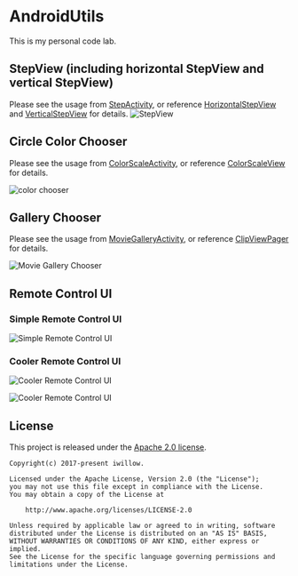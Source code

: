 # AndroidUtils
This is my personal code lab.

## StepView (including horizontal StepView and vertical StepView)
Please see the usage from [StepActivity](https://github.com/iwillow/AndroidUtils/blob/master/app/src/main/java/com/iwillow/app/samples/ui/StepActivity.java),
or reference [HorizontalStepView](https://github.com/iwillow/AndroidUtils/blob/master/lib/src/main/java/com/iwillow/app/android/ui/view/HorizontalStepView.java) and
[VerticalStepView](https://github.com/iwillow/AndroidUtils/blob/master/lib/src/main/java/com/iwillow/app/android/ui/view/VerticalStepView.java) for details.
![StepView](https://github.com/iwillow/AndroidUtils/blob/master/screenshots/step_view.gif)

## Circle Color Chooser
Please see the usage from [ColorScaleActivity](https://github.com/iwillow/AndroidUtils/blob/master/app/src/main/java/com/iwillow/app/samples/ui/ColorScaleActivity.java),
or reference [ColorScaleView](https://github.com/iwillow/AndroidUtils/blob/master/lib/src/main/java/com/iwillow/app/android/ui/view/ColorScaleView.java) for details.

![color chooser](https://github.com/iwillow/AndroidUtils/blob/master/screenshots/color_chooser.gif)

## Gallery Chooser
Please see the usage from [MovieGalleryActivity](https://github.com/iwillow/AndroidUtils/blob/master/app/src/main/java/com/iwillow/app/samples/ui/MovieGalleryActivity.java),
or reference [ClipViewPager](https://github.com/iwillow/AndroidUtils/blob/master/lib/src/main/java/com/iwillow/app/android/ui/view/ClipViewPager.java) for details.


![Movie Gallery Chooser](https://github.com/iwillow/AndroidUtils/blob/master/screenshots/movie_gallery.gif)

## Remote Control UI

### Simple Remote Control UI
![Simple Remote Control UI](https://github.com/iwillow/AndroidUtils/blob/master/screenshots/simple_control.gif)

### Cooler Remote Control UI

![Cooler Remote Control UI](https://github.com/iwillow/AndroidUtils/blob/master/screenshots/control_a.gif)

![Cooler Remote Control UI](https://github.com/iwillow/AndroidUtils/blob/master/screenshots/cotrol_b.gif)

## License

This project is released under the [Apache 2.0 license](LICENSE).

```
Copyright(c) 2017-present iwillow.

Licensed under the Apache License, Version 2.0 (the "License");
you may not use this file except in compliance with the License.
You may obtain a copy of the License at

    http://www.apache.org/licenses/LICENSE-2.0

Unless required by applicable law or agreed to in writing, software
distributed under the License is distributed on an "AS IS" BASIS,
WITHOUT WARRANTIES OR CONDITIONS OF ANY KIND, either express or implied.
See the License for the specific language governing permissions and
limitations under the License.
```